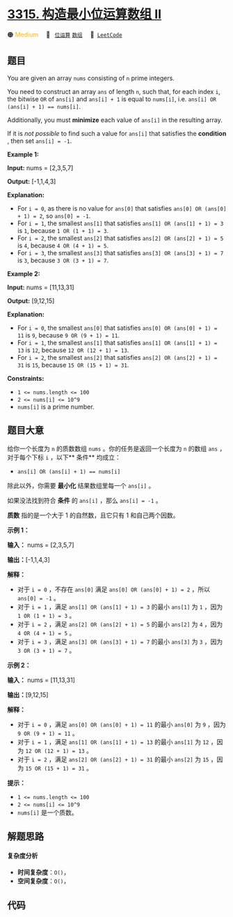 # [3315. 构造最小位运算数组 II](https://leetcode.com/problems/construct-the-minimum-bitwise-array-ii)

🟠 <font color=#ffb800>Medium</font>&emsp; 🔖&ensp; [`位运算`](/leetcode/outline/tag/bit-manipulation.md) [`数组`](/leetcode/outline/tag/array.md)&emsp; 🔗&ensp;[`LeetCode`](https://leetcode.com/problems/construct-the-minimum-bitwise-array-ii)

## 题目

You are given an array `nums` consisting of `n` prime integers.

You need to construct an array `ans` of length `n`, such that, for each index
`i`, the bitwise `OR` of `ans[i]` and `ans[i] + 1` is equal to `nums[i]`, i.e.
`ans[i] OR (ans[i] + 1) == nums[i]`.

Additionally, you must **minimize** each value of `ans[i]` in the resulting
array.

If it is _not possible_ to find such a value for `ans[i]` that satisfies the
**condition** , then set `ans[i] = -1`.



**Example 1:**

**Input:** nums = [2,3,5,7]

**Output:** [-1,1,4,3]

**Explanation:**

  * For `i = 0`, as there is no value for `ans[0]` that satisfies `ans[0] OR (ans[0] + 1) = 2`, so `ans[0] = -1`.
  * For `i = 1`, the smallest `ans[1]` that satisfies `ans[1] OR (ans[1] + 1) = 3` is `1`, because `1 OR (1 + 1) = 3`.
  * For `i = 2`, the smallest `ans[2]` that satisfies `ans[2] OR (ans[2] + 1) = 5` is `4`, because `4 OR (4 + 1) = 5`.
  * For `i = 3`, the smallest `ans[3]` that satisfies `ans[3] OR (ans[3] + 1) = 7` is `3`, because `3 OR (3 + 1) = 7`.

**Example 2:**

**Input:** nums = [11,13,31]

**Output:** [9,12,15]

**Explanation:**

  * For `i = 0`, the smallest `ans[0]` that satisfies `ans[0] OR (ans[0] + 1) = 11` is `9`, because `9 OR (9 + 1) = 11`.
  * For `i = 1`, the smallest `ans[1]` that satisfies `ans[1] OR (ans[1] + 1) = 13` is `12`, because `12 OR (12 + 1) = 13`.
  * For `i = 2`, the smallest `ans[2]` that satisfies `ans[2] OR (ans[2] + 1) = 31` is `15`, because `15 OR (15 + 1) = 31`.



**Constraints:**

  * `1 <= nums.length <= 100`
  * `2 <= nums[i] <= 10^9`
  * `nums[i]` is a prime number.


## 题目大意

给你一个长度为 `n` 的质数数组 `nums` 。你的任务是返回一个长度为 `n` 的数组 `ans` ，对于每个下标 `i` ，以下**  条件**
均成立：

  * `ans[i] OR (ans[i] + 1) == nums[i]`

除此以外，你需要 **最小化**  结果数组里每一个 `ans[i]` 。

如果没法找到符合 **条件**  的 `ans[i]` ，那么 `ans[i] = -1` 。

**质数**  指的是一个大于 1 的自然数，且它只有 1 和自己两个因数。



**示例 1：**

**输入：** nums = [2,3,5,7]

**输出：**[-1,1,4,3]

**解释：**

  * 对于 `i = 0` ，不存在 `ans[0]` 满足 `ans[0] OR (ans[0] + 1) = 2` ，所以 `ans[0] = -1` 。
  * 对于 `i = 1` ，满足 `ans[1] OR (ans[1] + 1) = 3` 的最小 `ans[1]` 为 `1` ，因为 `1 OR (1 + 1) = 3` 。
  * 对于 `i = 2` ，满足 `ans[2] OR (ans[2] + 1) = 5` 的最小 `ans[2]` 为 `4` ，因为 `4 OR (4 + 1) = 5` 。
  * 对于 `i = 3` ，满足 `ans[3] OR (ans[3] + 1) = 7` 的最小 `ans[3]` 为 `3` ，因为 `3 OR (3 + 1) = 7` 。

**示例 2：**

**输入：** nums = [11,13,31]

**输出：**[9,12,15]

**解释：**

  * 对于 `i = 0` ，满足 `ans[0] OR (ans[0] + 1) = 11` 的最小 `ans[0]` 为 `9` ，因为 `9 OR (9 + 1) = 11` 。
  * 对于 `i = 1` ，满足 `ans[1] OR (ans[1] + 1) = 13` 的最小 `ans[1]` 为 `12` ，因为 `12 OR (12 + 1) = 13` 。
  * 对于 `i = 2` ，满足 `ans[2] OR (ans[2] + 1) = 31` 的最小 `ans[2]` 为 `15` ，因为 `15 OR (15 + 1) = 31` 。



**提示：**

  * `1 <= nums.length <= 100`
  * `2 <= nums[i] <= 10^9`
  * `nums[i]` 是一个质数。


## 解题思路

#### 复杂度分析

- **时间复杂度**：`O()`，
- **空间复杂度**：`O()`，

## 代码

```javascript

```